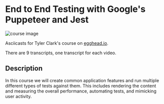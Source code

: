 # End to End Testing with Google's Puppeteer and Jest

![course image](https://d2eip9sf3oo6c2.cloudfront.net/tags/images/000/001/213/full/puppeteer.png)

Asciicasts for Tyler Clark's course on [egghead.io](https://egghead.io/).

There are 9 transcripts, one transcript for each video.

## Description
In this course we will create common application features and run multiple different types of tests against them. This includes rendering the content and measuring the overall performance, automating tests, and mimicking user activity.